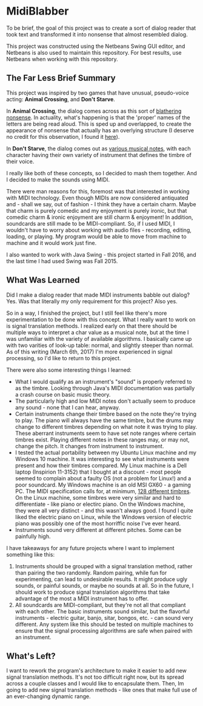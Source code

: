 # MidiBlabber

To be brief, the goal of this project was to create a sort of dialog reader that took text and transformed it into nonsense that almost resembled dialog.

This project was constructed using the Netbeans Swing GUI editor, and Netbeans is also used to maintain this repository. For best results, use Netbeans when working with this repository.

The Far Less Brief Summary
--------------------------
This project was inspired by two games that have unusual, pseudo-voice acting: **Animal Crossing**, and **Don't Starve**. 

In **Animal Crossing**, the dialog comes across as this sort of [blathering nonsense](https://www.youtube.com/watch?v=jqqTVf5j6Nc). In actuality, what's happening is that the 'proper' names of the letters are being read aloud. This is sped up and overlapped, to create the appearance of nonsense that actually has an overlying structure (I deserve no credit for this observation, I found it [here](https://www.reddit.com/r/gamedev/comments/3oeege/best_way_to_make_animal_crossingundertale_blarble/)).

In **Don't Starve**, the dialog comes out as [various musical notes](https://www.youtube.com/watch?v=S98-hxcVR30), with each character having their own variety of instrument that defines the timbre of their voice.

I really like both of these concepts, so I decided to mash them together. And I decided to make the sounds using MIDI. 

There were man reasons for this, foremost was that interested in working with MIDI technology. Even though MIDIs are now considered antiquated and - shall we say, out of fashion - I think they have a certain charm. Maybe that charm is purely comedic and my enjoyment is purely ironic, but that comedic charm & ironic enjoyment are still charm & enjoyment! In addition, soundcards are still made to be MIDI-compliant. So, if I used MIDI, I wouldn't have to worry about working with audio files - recording, editing, loading, or playing. My program would be able to move from machine to machine and it would work just fine. 

I also wanted to work with Java Swing - this project started in Fall 2016, and the last time I had used Swing was Fall 2015.

What Was Learned
----------------
Did I make a dialog reader that made MIDI instruments babble out dialog? Yes. Was that literally my only requirement for this project? Also yes.

So in a way, I finished the project, but I still feel like there's more experimentation to be done with this concept. What I really want to work on is signal translation methods. I realized early on that there should be multiple ways to interpret a char value as a musical note, but at the time I was unfamiliar with the variety of available algorithms. I basically came up with two varities of look-up table: normal, and slightly steeper than normal. As of this writing (March 6th, 2017) I'm more experienced in signal processing, so I'd like to return to this project.

There were also some interesting things I learned:
  * What I would qualify as an instrument's "sound" is properly referred to as the timbre. Looking through Java's MIDI documentation was partially a crash course on basic music theory.
  * The particularly high and low MIDI notes don't actually seem to produce any sound - none that I can hear, anyway. 
  * Certain instruments change their timbre based on the note they're trying to play. The piano will always have the same timbre, but the drums may change to different timbres depending on what note it was trying to play. These aberrant instruments seem to have set note ranges where certain timbres exist. Playing different notes in these ranges may, or may not, change the pitch. It changes from instrument to instrument.
  * I tested the actual portability between my Ubuntu Linux machine and my Windows 10 machine. It was interesting to see what instruments were present and how their timbres compared. My Linux machine is a Dell laptop (Inspirion 11-3152) that I bought at a discount - most people seemed to complain about a faulty OS (not a problem for Linux!) and a poor soundcard. My Windows machine is an old MSI GX60 - a gaming PC. The MIDI specification calls for, at minimum, [128 different timbres](http://soundprogramming.net/file-formats/general-midi-instrument-list/). On the Linux machine, some timbres were very similar and hard to differentiate - like piano or electirc piano. On the Windows machine, they were all very distinct - and this wasn't always good. I found I quite liked the electric piano on Linux, while the Windows version of electric piano was possibly one of the most horriffic noise I've ever heard.
  * Instruments sound very different at different pitches. Some can be painfully high.

I have takeaways for any future projects where I want to implement something like this:
  1. Instruments should be grouped with a signal translation method, rather than pairing the two randomly. Random pairing, while fun for experimenting, can lead to undesirable results. It might produce ugly sounds, or painful sounds, or maybe no sounds at all. So in the future, I should work to produce signal translation algorithms that take advantage of the most a MIDI instrument has to offer.
  2. All soundcards are MIDI-compliant, but they're not all that compliant with each other. The basic instruments sound similar, but the flavorful instruments - electric guitar, banjo, sitar, bongos, etc. - can sound very different. Any system like this should be tested on multiple machines to ensure that the signal processing algorithms are safe when paired with an instrument.

What's Left?
------------
I want to rework the program's architecture to make it easier to add new signal translation methods. It's not too difficult right now, but its spread across a couple classes and I would like to encapsulate them. Then, Im going to add new signal translation methods - like ones that make full use of an ever-changing dynamic range.
